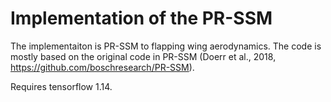 # Implementation of the PR-SSM
The implementaiton is PR-SSM to flapping wing aerodynamics. The code is mostly based on the original code in  PR-SSM (Doerr et al.,  2018, https://github.com/boschresearch/PR-SSM).

Requires tensorflow 1.14. 
